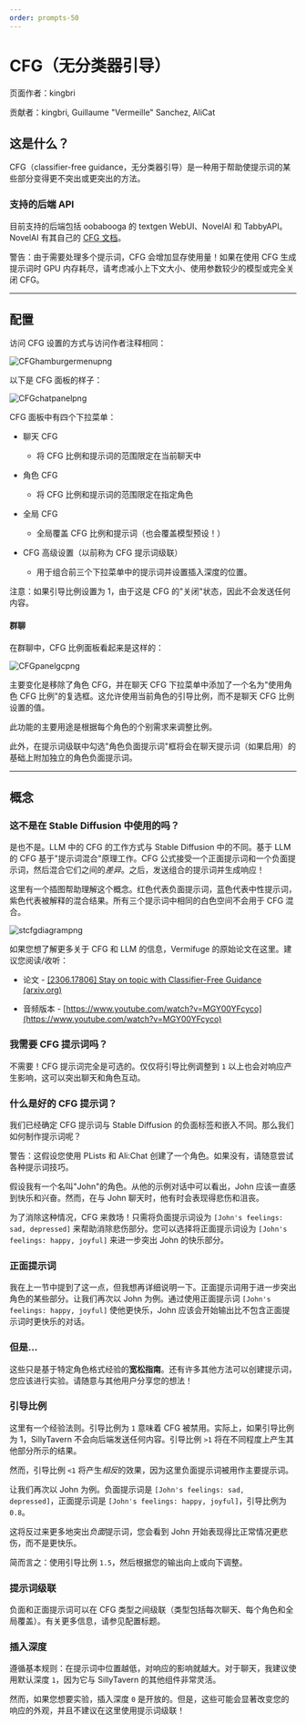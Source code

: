 ```yaml
---
order: prompts-50
---
```


# CFG（无分类器引导）

页面作者：kingbri

贡献者：kingbri, Guillaume "Vermeille" Sanchez, AliCat

## 这是什么？

CFG（classifier-free guidance，无分类器引导）是一种用于帮助使提示词的某些部分变得更不突出或更突出的方法。

### 支持的后端 API

目前支持的后端包括 oobabooga 的 textgen WebUI、NovelAI 和 TabbyAPI。
NovelAI 有其自己的 [CFG 文档](https://web.archive.org/web/20240917150051/https://docs.novelai.net/text/cfg.html)。

警告：由于需要处理多个提示词，CFG 会增加显存使用量！如果在使用 CFG 生成提示词时 GPU 内存耗尽，请考虑减小上下文大小、使用参数较少的模型或完全关闭 CFG。

---

## 配置

访问 CFG 设置的方式与访问作者注释相同：

![CFGhamburgermenupng](/static/cfg-hamburger.png)

以下是 CFG 面板的样子：

![CFGchatpanelpng](/static/cfg-panel.png)

CFG 面板中有四个下拉菜单：

- 聊天 CFG
  
  - 将 CFG 比例和提示词的范围限定在当前聊天中
- 角色 CFG
  
  - 将 CFG 比例和提示词的范围限定在指定角色
- 全局 CFG
  
  - 全局覆盖 CFG 比例和提示词（也会覆盖模型预设！）
- CFG 高级设置（以前称为 CFG 提示词级联）
  
  - 用于组合前三个下拉菜单中的提示词并设置插入深度的位置。

注意：如果引导比例设置为 1，由于这是 CFG 的"关闭"状态，因此不会发送任何内容。

#### 群聊

在群聊中，CFG 比例面板看起来是这样的：

![CFGpanelgcpng](/static/cfg-groups.png)

主要变化是移除了角色 CFG，并在聊天 CFG 下拉菜单中添加了一个名为"使用角色 CFG 比例"的复选框。这允许使用当前角色的引导比例，而不是聊天 CFG 比例设置的值。

此功能的主要用途是根据每个角色的个别需求来调整比例。

此外，在提示词级联中勾选"角色负面提示词"框将会在聊天提示词（如果启用）的基础上附加独立的角色负面提示词。

---

## 概念

### 这不是在 Stable Diffusion 中使用的吗？

是也不是。LLM 中的 CFG 的工作方式与 Stable Diffusion 中的不同。基于 LLM 的 CFG 基于"提示词混合"原理工作。CFG 公式接受一个正面提示词和一个负面提示词，然后混合它们之间的*差异*。之后，发送组合的提示词并生成响应！

这里有一个插图帮助理解这个概念。红色代表负面提示词，蓝色代表中性提示词，紫色代表被解释的混合结果。所有三个提示词中相同的白色空间不会用于 CFG 混合。

![stcfgdiagrampng](/static/cfg-diagram.png)

如果您想了解更多关于 CFG 和 LLM 的信息，Vermifuge 的原始论文在这里。建议您阅读/收听：

- 论文 - [[2306.17806] Stay on topic with Classifier-Free Guidance (arxiv.org)](https://arxiv.org/abs//2306.17806)
  
- 音频版本 - [https://www.youtube.com/watch?v=MGY00YFcyco](https://www.youtube.com/watch?v=MGY00YFcyco)
  

### 我需要 CFG 提示词吗？

不需要！CFG 提示词完全是可选的。仅仅将引导比例调整到 `1` 以上也会对响应产生影响，这可以突出聊天和角色互动。

### 什么是好的 CFG 提示词？

我们已经确定 CFG 提示词与 Stable Diffusion 的负面标签和嵌入不同。那么我们如何制作提示词呢？

警告：这假设您使用 PLists 和 Ali:Chat 创建了一个角色。如果没有，请随意尝试各种提示词技巧。

假设我有一个名叫"John"的角色。从他的示例对话中可以看出，John 应该一直感到快乐和兴奋。然而，在与 John 聊天时，他有时会表现得悲伤和沮丧。

为了消除这种情况，CFG 来救场！只需将负面提示词设为 `[John's feelings: sad, depressed]` 来帮助消除悲伤部分。您可以选择将正面提示词设为 `[John's feelings: happy, joyful]` 来进一步突出 John 的快乐部分。

### 正面提示词

我在上一节中提到了这一点，但我想再详细说明一下。正面提示词用于进一步突出角色的某些部分。让我们再次以 John 为例。通过使用正面提示词 `[John's feelings: happy, joyful]` 使他更快乐，John 应该会开始输出比不包含正面提示词时更快乐的对话。

### 但是...

这些只是基于特定角色格式经验的**宽松指南**。还有许多其他方法可以创建提示词，您应该进行实验。请随意与其他用户分享您的想法！

### 引导比例

这里有一个经验法则。引导比例为 `1` 意味着 CFG 被禁用。实际上，如果引导比例为 1，SillyTavern 不会向后端发送任何内容。引导比例 `>1` 将在不同程度上产生其他部分所示的结果。

然而，引导比例 `<1` 将产生*相反*的效果，因为这里负面提示词被用作主要提示词。

让我们再次以 John 为例。负面提示词是 `[John's feelings: sad, depressed]`，正面提示词是 `[John's feelings: happy, joyful]`，引导比例为 `0.8`。

这将反过来更多地突出*负面*提示词，您会看到 John 开始表现得比正常情况更悲伤，而不是更快乐。

简而言之：使用引导比例 `1.5`，然后根据您的输出向上或向下调整。

### 提示词级联

负面和正面提示词可以在 CFG 类型之间级联（类型包括每次聊天、每个角色和全局覆盖）。有关更多信息，请参见配置标题。

### 插入深度

遵循基本规则：在提示词中位置越低，对响应的影响就越大。对于聊天，我建议使用默认深度 `1`，因为它与 SillyTavern 的其他组件非常灵活。

然而，如果您想要实验，插入深度 `0` 是开放的。但是，这些可能会显著改变您的响应的外观，并且不建议在这里使用提示词级联！

